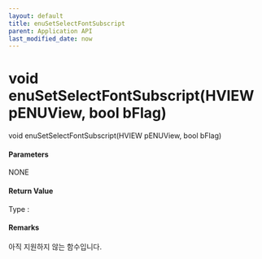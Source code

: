 ```yaml
---
layout: default
title: enuSetSelectFontSubscript
parent: Application API
last_modified_date: now
---
```

# void enuSetSelectFontSubscript\(HVIEW pENUView, bool bFlag\)

void enuSetSelectFontSubscript\(HVIEW pENUView, bool bFlag\)

#### Parameters

NONE

#### Return Value

Type :

#### Remarks

아직 지원하지 않는 함수입니다.

#### 



